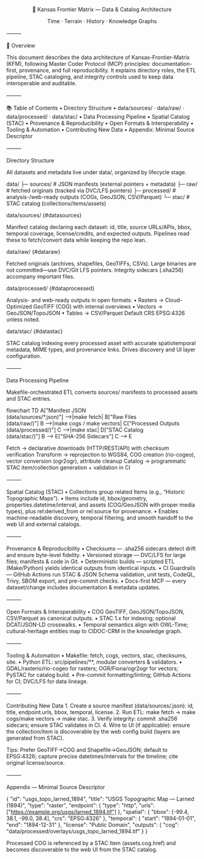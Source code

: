 <div align="center">


🧭 Kansas Frontier Matrix — Data & Catalog Architecture

Time · Terrain · History · Knowledge Graphs

</div>



⸻

📌 Overview

This document describes the data architecture of Kansas-Frontier-Matrix (KFM), following Master Coder Protocol (MCP) principles: documentation-first, provenance, and full reproducibility. It explains directory roles, the ETL pipeline, STAC cataloging, and integrity controls used to keep data interoperable and auditable.

⸻

📚 Table of Contents
	•	Directory Structure
	•	data/sources/ · data/raw/ · data/processed/ · data/stac/
	•	Data Processing Pipeline
	•	Spatial Catalog (STAC)
	•	Provenance & Reproducibility
	•	Open Formats & Interoperability
	•	Tooling & Automation
	•	Contributing New Data
	•	Appendix: Minimal Source Descriptor

⸻

Directory Structure

All datasets and metadata live under data/, organized by lifecycle stage.

data/
├─ sources/     # JSON manifests (external pointers + metadata)
├─ raw/         # fetched originals (tracked via DVC/LFS pointers)
├─ processed/   # analysis-/web-ready outputs (COGs, GeoJSON, CSV/Parquet)
└─ stac/        # STAC catalog (collections/items/assets)

data/sources/ {#datasources}

Manifest catalog declaring each dataset: id, title, source URLs/APIs, bbox, temporal coverage, license/credits, and expected outputs. Pipelines read these to fetch/convert data while keeping the repo lean.

data/raw/ {#dataraw}

Fetched originals (archives, shapefiles, GeoTIFFs, CSVs). Large binaries are not committed—use DVC/Git LFS pointers. Integrity sidecars (.sha256) accompany important files.

data/processed/ {#dataprocessed}

Analysis- and web-ready outputs in open formats:
	•	Rasters → Cloud-Optimized GeoTIFF (COG) with internal overviews
	•	Vectors → GeoJSON/TopoJSON
	•	Tables → CSV/Parquet
Default CRS EPSG:4326 unless noted.

data/stac/ {#datastac}

STAC catalog indexing every processed asset with accurate spatiotemporal metadata, MIME types, and provenance links. Drives discovery and UI layer configuration.

⸻

Data Processing Pipeline

Makefile-orchestrated ETL converts sources/ manifests to processed assets and STAC entries.

flowchart TD
  A["Manifest JSON<br/>(data/sources/*.json)"] -->|make fetch| B["Raw Files<br/>(data/raw/)"]
  B -->|make cogs / make vectors| C["Processed Outputs<br/>(data/processed/)"]
  C -->|make stac| D["STAC Catalog<br/>(data/stac/)"]
  B --> E["SHA-256 Sidecars"]
  C --> E

<!-- END OF MERMAID -->


Fetch → declarative downloads (HTTP/REST/API) with checksum verification
Transform → reprojection to WGS84, COG creation (rio-cogeo), vector conversion (ogr2ogr), attribute cleanup
Catalog → programmatic STAC item/collection generation + validation in CI

⸻

Spatial Catalog (STAC)
	•	Collections group related Items (e.g., “Historic Topographic Maps”).
	•	Items include id, bbox/geometry, properties.datetime/interval, and assets (COG/GeoJSON with proper media types), plus rel:derived_from or rel:source for provenance.
	•	Enables machine-readable discovery, temporal filtering, and smooth handoff to the web UI and external catalogs.

⸻

Provenance & Reproducibility
	•	Checksums — .sha256 sidecars detect drift and ensure byte-level fidelity.
	•	Versioned storage — DVC/LFS for large files; manifests & code in Git.
	•	Deterministic builds — scripted ETL (Make/Python) yields identical outputs from identical inputs.
	•	CI Guardrails — GitHub Actions run STAC & JSON Schema validation, unit tests, CodeQL, Trivy, SBOM export, and pre-commit checks.
	•	Docs-first MCP — every dataset/change includes documentation & metadata updates.

⸻

Open Formats & Interoperability
	•	COG GeoTIFF, GeoJSON/TopoJSON, CSV/Parquet as canonical outputs.
	•	STAC 1.x for indexing; optional DCAT/JSON-LD crosswalks.
	•	Temporal semantics align with OWL-Time; cultural-heritage entities map to CIDOC-CRM in the knowledge graph.

⸻

Tooling & Automation
	•	Makefile: fetch, cogs, vectors, stac, checksums, site.
	•	Python ETL: src/pipelines/**, modular converters & validators.
	•	GDAL/rasterio/rio-cogeo for rasters; OGR/Fiona/ogr2ogr for vectors; PySTAC for catalog build.
	•	Pre-commit formatting/linting; GitHub Actions for CI; DVC/LFS for data lineage.

⸻

Contributing New Data
	1.	Create a source manifest (data/sources/<id>.json): id, title, endpoint.urls, bbox, temporal, license.
	2.	Run ETL: make fetch → make cogs/make vectors → make stac.
	3.	Verify integrity: commit .sha256 sidecars; ensure STAC validates in CI.
	4.	Wire to UI (if applicable): ensure the collection/item is discoverable by the web config build (layers are generated from STAC).

Tips: Prefer GeoTIFF→COG and Shapefile→GeoJSON; default to EPSG:4326; capture precise datetimes/intervals for the timeline; cite original license/source.

⸻

Appendix — Minimal Source Descriptor

{
  "id": "usgs_topo_larned_1894",
  "title": "USGS Topographic Map — Larned (1894)",
  "type": "raster",
  "endpoint": { "type": "http", "urls": ["https://example.org/usgs/larned_1894.tif"] },
  "spatial": { "bbox": [-99.4, 38.1, -99.0, 38.4], "crs": "EPSG:4326" },
  "temporal": { "start": "1894-01-01", "end": "1894-12-31" },
  "license": "Public Domain",
  "outputs": { "cog": "data/processed/overlays/usgs_topo_larned_1894.tif" }
}

Processed COG is referenced by a STAC Item (assets.cog.href) and becomes discoverable to the web UI from the STAC catalog.
